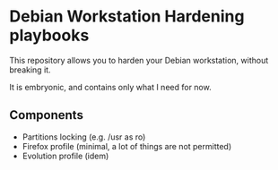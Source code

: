 # Debian Workstation Hardening playbooks

This repository allows you to harden your Debian workstation, without breaking it.

It is embryonic, and contains only what I need for now.

## Components

- Partitions locking (e.g. /usr as ro)
- Firefox profile (minimal, a lot of things are not permitted)
- Evolution profile (idem)
